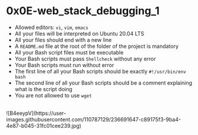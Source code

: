 # 0x0E-web_stack_debugging_1
- Allowed editors: `vi`, `vim`, `emacs`
- All your files will be interpreted on Ubuntu 20.04 LTS
- All your files should end with a new line
- A `README.md` file at the root of the folder of the project is mandatory
- All your Bash script files must be executable
- Your Bash scripts must pass `Shellcheck` without any error
- Your Bash scripts must run without error
- The first line of all your Bash scripts should be exactly `#!/usr/bin/env bash`
- The second line of all your Bash scripts should be a comment explaining what is the script doing
- You are not allowed to use `wget`
<br>
![B4eeypV](https://user-images.githubusercontent.com/110787129/236691647-c89175f3-9ba4-4e87-b045-31fc01cee239.jpg)
